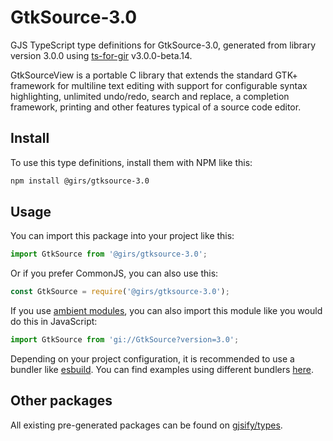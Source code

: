 
# GtkSource-3.0

GJS TypeScript type definitions for GtkSource-3.0, generated from library version 3.0.0 using [ts-for-gir](https://github.com/gjsify/ts-for-gir) v3.0.0-beta.14.

GtkSourceView is a portable C library that extends the standard GTK+ framework for multiline text editing with support for configurable syntax highlighting, unlimited undo/redo, search and replace, a completion framework, printing and other features typical of a source code editor.

## Install

To use this type definitions, install them with NPM like this:
```bash
npm install @girs/gtksource-3.0
```

## Usage

You can import this package into your project like this:
```ts
import GtkSource from '@girs/gtksource-3.0';
```

Or if you prefer CommonJS, you can also use this:
```ts
const GtkSource = require('@girs/gtksource-3.0');
```

If you use [ambient modules](https://github.com/gjsify/ts-for-gir/tree/main/packages/cli#ambient-modules), you can also import this module like you would do this in JavaScript:

```ts
import GtkSource from 'gi://GtkSource?version=3.0';
```

Depending on your project configuration, it is recommended to use a bundler like [esbuild](https://esbuild.github.io/). You can find examples using different bundlers [here](https://github.com/gjsify/ts-for-gir/tree/main/examples).

## Other packages

All existing pre-generated packages can be found on [gjsify/types](https://github.com/gjsify/types).